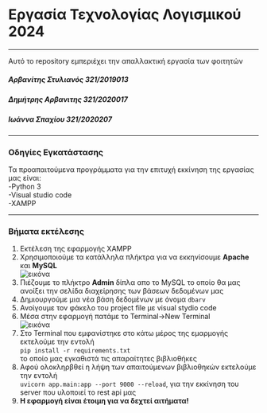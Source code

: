 # Εργασία Τεχνολογίας Λογισμικού 2024
---
Αυτό το repository εμπεριέχει την απαλλακτική εργασία των φοιτητών
##### Αρβανίτης Στυλιανός 321/2019013
##### Δημήτρης Αρβανιτης 321/2020017
##### Ιωάννα Σπαχίου 321/2020207
---
### Οδηγίες Εγκατάστασης
Τα προαπαιτούμενα προγράμματα για την επιτυχή εκκίνηση της εργασίας μας είναι:
<br />-Python 3
<br />-Visual studio code
<br />-XAMPP

---

### Βήματα εκτέλεσης <br />
1. Εκτέλεση της εφαρμογής XAMPP
2. Χρησιμοποιούμε τα κατάλληλα πλήκτρα για να εκκηνίσουμε **Apache** και **MySQL**<br />
![εικόνα](https://github.com/user-attachments/assets/59024810-6783-4237-8675-bc303076a15c)
3. Πιέζουμε το πλήκτρο **Admin** δίπλα απο το MySQL το οποίο θα μας ανοίξει την σελίδα διαχείρησης των βάσεων δεδομένων μας
4. Δημιουργούμε μια νέα βάση δεδομένων με όνομα `dbarv`
5. Ανοίγουμε τον φάκελο του project file με visual stydio code
6. Μέσα στην εφαρμογή πατάμε το Terminal->New Terminal<br />
![εικόνα](https://github.com/user-attachments/assets/c851692c-2bb7-4365-bb7f-b1e1b1755c49)
7. Στο Terminal που εμφανίστηκε στο κάτω μέρος της εμαρμογής εκτελούμε την εντολή <br />
`pip install -r requirements.txt`<br /> το οποίο μας εγκαθιστά τις απαραίτητες βιβλιοθήκες
8. Αφού ολοκληρβθεί η λήψη των απαιτούμενων βιβλιοθηκών εκτελούμε την εντολή <br /> `uvicorn app.main:app --port 9000 --reload`, για την εκκίνηση του server που υλοποιεί το rest api μας
9. **Η εφαρμογή είναι έτοιμη για να δεχτεί αιτήματα!**


